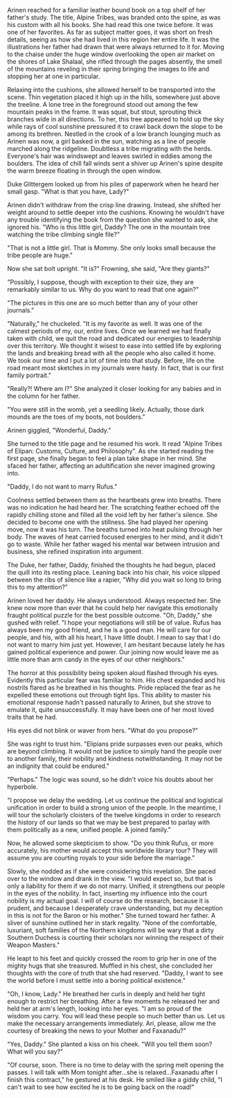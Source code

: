 Arinen reached for a familiar leather bound book on a top shelf of her father's study. The title, Alpine Tribes, was branded onto the spine, as was his custom with all his books. She had read this one twice before. It was one of her favorites. As far as subject matter goes, it was short on fresh details, seeing as how she had lived in this region her entire life. It was the illustrations her father had drawn that were always returned to it for. Moving to the chaise under the huge window overlooking the open air market on the shores of Lake Shalaal, she rifled through the pages absently, the smell of the mountains reveling in their spring bringing the images to life and stopping her at one in particular. 

Relaxing into the cushions, she allowed herself to be transported into the scene. Thin vegetation placed it high up in the hills, somewhere just above the treeline. A lone tree in the foreground stood out among the few mountain peaks in the frame. It was squat, but stout, sprouting thick branches wide in all directions. To her, this tree appeared to hold up the sky while rays of cool sunshine pressured it to crawl back down the slope to be among its brethren. Nestled in the crook of a low branch lounging much as Arinen was now, a girl basked in the sun, watching as a line of people marched along the ridgeline. Doubtless a tribe migrating with the herds. Everyone's hair was windswept and leaves swirled in eddies among the boulders. The idea of chill fall winds sent a shiver up Arinen's spine despite the warm breeze floating in through the open window.

Duke Glittergem looked up from his piles of paperwork when he heard her small gasp. "What is that you have, Lady?"

Arinen didn't withdraw from the crisp line drawing. Instead, she shifted her weight around to settle deeper into the cushions. Knowing he wouldn't have any trouble identifying the book from the question she wanted to ask, she ignored his. "Who is this little girl, Daddy? The one in the mountain tree watching the tribe climbing single file?"

"That is not a little girl. That is Mommy. She only looks small because the tribe people are huge."

Now she sat bolt upright. "It is?" Frowning, she said, "Are they giants?"

"Possibly, I suppose, though with exception to their size, they are remarkably similar to us. Why do you want to read that one again?"

"The pictures in this one are so much better than any of your other journals."

"Naturally," he chuckeled. "It is my favorite as well. It was one of the calmest periods of my, our, entire lives. Once we learned we had finally taken with child, we quit the road and dedicated our energies to leadership over this territory. We thought it wisest to ease into settled life by exploring the lands and breaking bread with all the people who also called it home. We took our time and I put a lot of time into that study. Before, life on the road meant most sketches in my journals were hasty. In fact, that is our first family portrait."

"Really?! Where am I?" She analyzed it closer looking for any babies and in the column for her father.

"You were still in the womb, yet a seedling likely. Actually, those dark mounds are the toes of my boots, not boulders."

Arinen giggled, "Wonderful, Daddy." 

She turned to the title page and he resumed his work. It read "Alpine Tribes of Elipan: Customs, Culture, and Philosophy". As she started reading the first page, she finally began to feel a plan take shape in her mind. She sfaced her father, affecting an adultification she never imagined growing into. 

"Daddy, I do not want to marry Rufus."

Coolness settled between them as the heartbeats grew into breaths. There was no indication he had heard her. The scratching feather echoed off the rapidly chilling stone and filled all the void left by her father's silence. She decided to become one with the stillness. She had played her opening move, now it was his turn. The breaths turned into heat pulsing through her body. The waves of heat carried focused energies to her mind, and it didn't go to waste. While her father waged his mental war between intrusion and business, she refined inspiration into argument.

The Duke, her father, Daddy, finished the thoughts he had begun, placed the quill into its resting place. Leaning back into his chair, his voice slipped between the ribs of silence like a rapier, "Why did you wait so long to bring this to my attention?"

Arinen loved her daddy. He always understood. Always respected her. She knew now more than ever that he could help her navigate this emotionally fraught political puzzle for the best possible outcome. "Oh, Daddy," she gushed with relief. "I hope your negotiations will still be of value. Rufus has always been my good friend, and he is a good man. He will care for our people, and his, with all his heart, I have little doubt. I mean to say that I do not want to marry him just yet. However, I am hesitant because lately he has gained political experience and power. Our joining now would leave me as little more than arm candy in the eyes of our other neighbors."

The horror at this possibility being spoken aloud flashed through his eyes. Evidently this particular fear was familiar to him. His chest expanded and his nostrils flared as he breathed in his thoughts. Pride replaced the fear as he expelled these emotions out through tight lips. This ability to master his emotional response hadn't passed naturally to Arinen, but she strove to emulate it, quite unsuccessfully. It may have been one of her most loved traits that he had.

His eyes did not blink or waver from hers. "What do you propose?"

 She was right to trust him. "Elipians pride surpasses even our peaks, which are beyond climbing. It would not be justice to simply hand the people over to another family, their nobility and kindness notwithstanding. It may not be an indignity that could be endured."

 "Perhaps." The logic was sound, so he didn't voice his doubts about her hyperbole.

 "I propose we delay the wedding. Let us continue the political and logistical unification in order to build a strong union of the people. In the meantime, I will tour the scholarly cloisters of the twelve kingdoms in order to research the history of our lands so that we may be best prepared to parlay with them politically as a new, unified people. A joined family."

 Now, he allowed some skepticism to show. "Do you think Rufus, or more accurately, his mother would accept this worldwide library tour? They will assume you are courting royals to your side before the marriage."

 Slowly, she nodded as if she were considering this revelation. She paced over to the window and drank in the view. "I would expect so, but that is only a liability for them if we do not marry. Unified, it strengthens our people in the eyes of the nobility. In fact, inserting my influence into the court nobility is my actual goal. I will of course do the research, because it is prudent, and because I desperately crave understanding, but my deception in this is not for the Baron or his mother." She turned toward her father. A sliver of sunshine outlined her in stark regality. "None of the comfortable, luxuriant, soft families of the Northern kingdoms will be wary that a dirty Southern Duchess is courting their scholars nor winning the respect of their Weapon Masters."

He leapt to his feet and quickly crossed the room to grip her in one of the mighty hugs that she treasured. Muffled in his chest, she concluded her thoughts with the core of truth that she had reserved. "Daddy, I want to see the world before I must settle into a boring political existence."

"Oh, I know, Lady." He breathed her curls in deeply and held her tight enough to restrict her breathing. After a few moments he released her and held her at arm's length, looking into her eyes. "I am so proud of the wisdom you carry. You will lead these people so much better than us. Let us make the necessary arrangements immediately. Ari, please, allow me the courtesy of breaking the news to your Mother and Faxanadu?"

"Yes, Daddy." She planted a kiss on his cheek. "Will you tell them soon? What will you say?"

"Of course, soon. There is no time to delay with the spring melt opening the passes. I will talk with Mom tonight after...she is relaxed...Faxanadu after I finish this contract," he gestured at his desk. He smiled like a giddy child, "I can't wait to see how excited he is to be going back on the road!"
